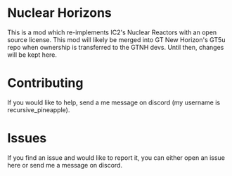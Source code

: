 # Nuclear Horizons
This is a mod which re-implements IC2's Nuclear Reactors with an open source license. This mod will likely be merged into GT New Horizon's GT5u repo when ownership is transferred to the GTNH devs. Until then, changes will be kept here.

# Contributing
If you would like to help, send a me message on discord (my username is recursive_pineapple).

# Issues
If you find an issue and would like to report it, you can either open an issue here or send me a message on discord.
